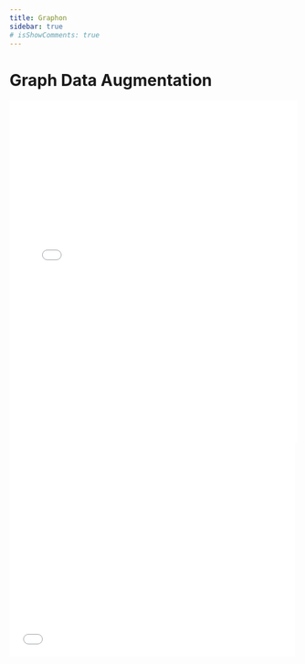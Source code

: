 ```yaml
---
title: Graphon
sidebar: true
# isShowComments: true
---
```

# Graph Data Augmentation
<ClientOnly>
<title-pv/>
</ClientOnly>

<embed src="/pdf/paper.pdf" type="application/pdf" width="100%" height="600px" />

<embed src="/pdf/paper.pdf" width="500" height="375" type="application/pdf">




<ClientOnly>
  <leave/>
</ClientOnly/>